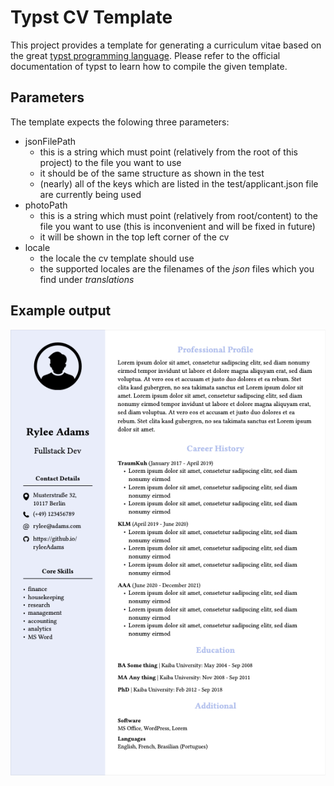 # Typst CV Template

This project provides a template for generating a curriculum vitae based on the great [typst programming language](https://typst.app). Please refer to the official documentation of typst to learn how to compile the given template.

## Parameters

The template expects the folowing three parameters:

- jsonFilePath
  - this is a string which must point (relatively from the root of this project) to the file you want to use
  - it should be of the same structure as shown in the test
  - (nearly) all of the keys which are listed in the test/applicant.json file are currently being used
- photoPath
  - this is a string which must point (relatively from root/content) to the file you want to use (this is inconvenient and will be fixed in future)
  - it will be shown in the top left corner of the cv
- locale
  - the locale the cv template should use
  - the supported locales are the filenames of the _json_ files which you find under _translations_

## Example output

![The example output which is generated when the cv template is used with the parameters given in the test file under test/CVTest.typ](test/CVTestOutput.png)
